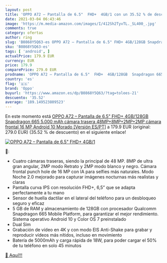 ```yaml
---
layout: post
title: 'OPPO A72 – Pantalla de 6.5"  FHD+  4GB/1 con un 35.52 % de descuento'
date: 2021-03-04 06:43:46
image: 'https://m.media-amazon.com/images/I/412Sh2TyvTL._SL400_.jpg'
comments: true
category: ofertas
author: ring
slug: 'B0868Y5Q63-es OPPO A72 – Pantalla de 6.5" FHD+ 4GB/128GB Snapdragon 665...'
sku: 'B0868Y5Q63-es'
tags: [ 'android', ]
actualPrice: 179.9 EUR
currency: EUR
price: 179.9
comparePrice: 279.0 EUR
prodname: 'OPPO A72 – Pantalla de 6.5"  FHD+  4GB/128GB  Snapdragon 665  5.000 mAh  cámara trasera 48MP+8MP+2MP+2MP  cámara frontal 16 MP  Android 10  Morado [Versión ES/PT]'
country: 'es'
flag: '🇪🇸'
brand: 'Oppo'
buyurl: 'https://www.amazon.es/dp/B0868Y5Q63/?tag=tolees-21'
descuento: '35.52'
average: '189.149523809523'
---
```


En este momento está [OPPO A72 – Pantalla de 6.5"  FHD+  4GB/128GB  Snapdragon 665  5.000 mAh  cámara trasera 48MP+8MP+2MP+2MP  cámara frontal 16 MP  Android 10  Morado [Versión ES/PT]](https://www.amazon.es/dp/B0868Y5Q63/?tag=tolees-21) a 179.9 EUR (original: 279.0 EUR) (35.52 %  de descuento) en el siguiente enlace!

[![OPPO A72 – Pantalla de 6.5"  FHD+  4GB/1](https://m.media-amazon.com/images/I/412Sh2TyvTL._SL400_.jpg)](https://www.amazon.es/dp/B0868Y5Q63/?tag=tolees-21)

🔎:

- Cuatro cámaras traseras, siendo la principal de 48 MP. 8MP de ultra gran angular, 2MP modo Retrato y 2MP modo blanco y negro. Cámara frontal punch hole de 16 MP con IA para selfies más naturales. Modo Noche 2.0 mejorado para capturar imágenes nocturnas más realistas y claras
- Pantalla curva IPS con resolución FHD+, 6,5” que se adapta perfectamente a tu mano
- Sensor de huella dactilar en el lateral del teléfono para un desbloqueo seguro y eficaz
- 5 GB de RAM y almacenamiento de 128GB con procesador Qualcomm Snapdragon 665 Mobile Platform, para garantizar el mejor rendimiento. Sistema operativo Android 10 y Color OS 7 preinstalado
- Dual Sim
- Grabación de vídeo en 4K y con modo EIS Anti-Shake para grabar y reproducir vídeos más nítidos, incluso en movimiento
- Batería de 5000mAh y carga rápida de 18W, para poder cargar el 50% de tu teléfono en solo 45 minutos

[🛒 Aquí!!!](https://www.amazon.es/dp/B0868Y5Q63/?tag=tolees-21)
